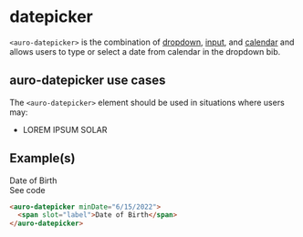 # datepicker

`<auro-datepicker>` is the combination of [dropdown](http://auro.alaskaair.com/components/auro/dropdown), [input](http://auro.alaskaair.com/components/auro/input), and [calendar](http://auro.alaskaair.com/components/auro/calendar) and allows users to type or select a date from calendar in the dropdown bib.

## auro-datepicker use cases

The `<auro-datepicker>` element should be used in situations where users may:

* LOREM IPSUM SOLAR

## Example(s)

<div class="exampleWrapper">
  <auro-datepicker minDate="6/15/2022">
    <span slot="label">Date of Birth</span>
  </auro-datepicker>
</div>
<auro-accordion lowProfile justifyRight>
  <span slot="trigger">See code</span>

```html
<auro-datepicker minDate="6/15/2022">
  <span slot="label">Date of Birth</span>
</auro-datepicker>
```

</auro-accordion>
